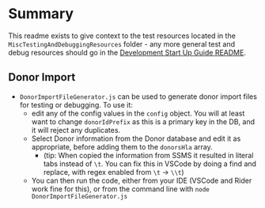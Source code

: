 # Summary

This readme exists to give context to the test resources located in the `MiscTestingAndDebuggingResources` folder - any more general test and debug resources should go in the [Development Start Up Guide README](../README_DevelopmentStartUpGuide.md).

## Donor Import

- `DonorImportFileGenerator.js` can be used to generate donor import files for testing or debugging. To use it:
  * edit any of the config values in the `config` object. You will at least want to change `donorIdPrefix` as this is a primary key in the DB, and it will reject any duplicates.
  * Select Donor information from the Donor database and edit it as appropriate, before adding them to the `donorsHla` array.
    * (tip: When copied the information from SSMS it resulted in literal tabs instead of `\t`. You can fix this in VSCode by doing a find and replace, with regex enabled from `\t` -> `\\t`)
  * You can then run the code, either from your IDE (VSCode and Rider work fine for this), or from the command line with `node DonorImportFileGenerator.js`
